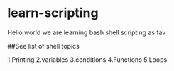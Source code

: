 # learn-scripting

Hello world we are learning bash shell  scripting as fav

##See list of shell topics

1.Printing
2.variables 
3.conditions
4.Functions 
5.Loops